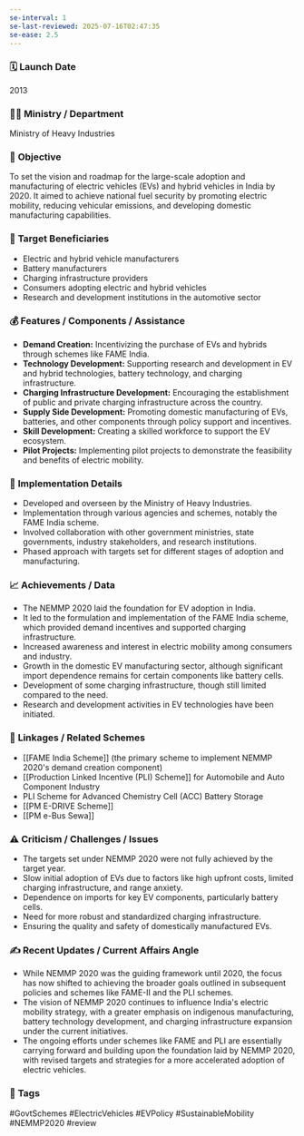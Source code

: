 ```yaml
---
se-interval: 1
se-last-reviewed: 2025-07-16T02:47:35
se-ease: 2.5
---
```


### 🗓️ **Launch Date**
2013

### 🧑‍🏫 **Ministry / Department**
Ministry of Heavy Industries

### 🎯 **Objective**
To set the vision and roadmap for the large-scale adoption and manufacturing of electric vehicles (EVs) and hybrid vehicles in India by 2020. It aimed to achieve national fuel security by promoting electric mobility, reducing vehicular emissions, and developing domestic manufacturing capabilities.

### 👥 **Target Beneficiaries**
- Electric and hybrid vehicle manufacturers
- Battery manufacturers
- Charging infrastructure providers
- Consumers adopting electric and hybrid vehicles
- Research and development institutions in the automotive sector

### 💰 **Features / Components / Assistance**
- **Demand Creation:** Incentivizing the purchase of EVs and hybrids through schemes like FAME India.
- **Technology Development:** Supporting research and development in EV and hybrid technologies, battery technology, and charging infrastructure.
- **Charging Infrastructure Development:** Encouraging the establishment of public and private charging infrastructure across the country.
- **Supply Side Development:** Promoting domestic manufacturing of EVs, batteries, and other components through policy support and incentives.
- **Skill Development:** Creating a skilled workforce to support the EV ecosystem.
- **Pilot Projects:** Implementing pilot projects to demonstrate the feasibility and benefits of electric mobility.

### 📍 **Implementation Details**
- Developed and overseen by the Ministry of Heavy Industries.
- Implementation through various agencies and schemes, notably the FAME India scheme.
- Involved collaboration with other government ministries, state governments, industry stakeholders, and research institutions.
- Phased approach with targets set for different stages of adoption and manufacturing.

### 📈 **Achievements / Data**
- The NEMMP 2020 laid the foundation for EV adoption in India.
- It led to the formulation and implementation of the FAME India scheme, which provided demand incentives and supported charging infrastructure.
- Increased awareness and interest in electric mobility among consumers and industry.
- Growth in the domestic EV manufacturing sector, although significant import dependence remains for certain components like battery cells.
- Development of some charging infrastructure, though still limited compared to the need.
- Research and development activities in EV technologies have been initiated.

### 🧩 **Linkages / Related Schemes**
- [[FAME India Scheme]] (the primary scheme to implement NEMMP 2020's demand creation component)
- [[Production Linked Incentive (PLI) Scheme]] for Automobile and Auto Component Industry
- PLI Scheme for Advanced Chemistry Cell (ACC) Battery Storage
- [[PM E-DRIVE Scheme]]
- [[PM e-Bus Sewa]]

### ⚠️ **Criticism / Challenges / Issues**
- The targets set under NEMMP 2020 were not fully achieved by the target year.
- Slow initial adoption of EVs due to factors like high upfront costs, limited charging infrastructure, and range anxiety.
- Dependence on imports for key EV components, particularly battery cells.
- Need for more robust and standardized charging infrastructure.
- Ensuring the quality and safety of domestically manufactured EVs.

### ✍️ **Recent Updates / Current Affairs Angle**
- While NEMMP 2020 was the guiding framework until 2020, the focus has now shifted to achieving the broader goals outlined in subsequent policies and schemes like FAME-II and the PLI schemes.
- The vision of NEMMP 2020 continues to influence India's electric mobility strategy, with a greater emphasis on indigenous manufacturing, battery technology development, and charging infrastructure expansion under the current initiatives.
- The ongoing efforts under schemes like FAME and PLI are essentially carrying forward and building upon the foundation laid by NEMMP 2020, with revised targets and strategies for a more accelerated adoption of electric vehicles.

### 🔗 **Tags**
#GovtSchemes #ElectricVehicles #EVPolicy #SustainableMobility #NEMMP2020
#review